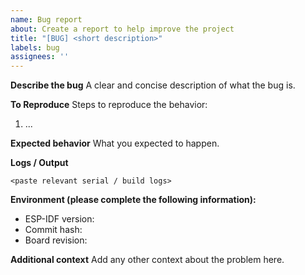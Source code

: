 ```yaml
---
name: Bug report
about: Create a report to help improve the project
title: "[BUG] <short description>"
labels: bug
assignees: ''
---
```


**Describe the bug**
A clear and concise description of what the bug is.

**To Reproduce**
Steps to reproduce the behavior:
1. ...

**Expected behavior**
What you expected to happen.

**Logs / Output**
```
<paste relevant serial / build logs>
```

**Environment (please complete the following information):**
- ESP-IDF version:
- Commit hash:
- Board revision:

**Additional context**
Add any other context about the problem here.
